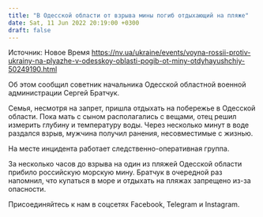 ```yaml
---
title: "В Одесской области от взрыва мины погиб отдыхающий на пляже"
date: Sat, 11 Jun 2022 20:19:00 +0300
draft: false
---
```

Источник: Новое Время https://nv.ua/ukraine/events/voyna-rossii-protiv-ukrainy-na-plyazhe-v-odesskoy-oblasti-pogib-ot-miny-otdyhayushchiy-50249190.html


 Об этом сообщил советник начальника Одесской областной военной администрации Сергей Братчук.

Семья, несмотря на запрет, пришла отдыхать на побережье в Одесской области. Пока мать с сыном располагались с вещами, отец решил измерить глубину и температуру воды. Через несколько минут в воде раздался взрыв, мужчина получил ранения, несовместимые с жизнью.

На месте инцидента работает следственно-оперативная группа.

За несколько часов до взрыва на один из пляжей Одесской области прибило российскую морскую мину. Братчук в очередной раз напомнил, что купаться в море и отдыхать на пляжах запрещено из-за опасности.

Присоединяйтесь к нам в соцсетях Facebook, Telegram и Instagram.
